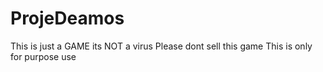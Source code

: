 # ProjeDeamos
This is just a GAME its NOT a virus
Please dont sell this game
This is only for purpose use
